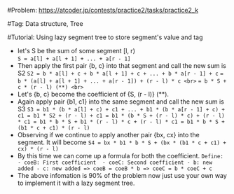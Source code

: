 #Problem:
https://atcoder.jp/contests/practice2/tasks/practice2_k

#Tag:
Data structure, Tree

#Tutorial:
Using lazy segment tree to store segment's value and tag
  - let's S be the sum of some segment [l, r) <br>
        ```
            S = a[l] + a[l + 1] + ... + a[r - 1] 
        ```
  - Then apply the first pair {b, c} into that segment and call the new sum is S2
        ```
           S2 = b * a[l] + c + b * a[l + 1] + c + ... + b * a[r - 1] + c
        ```
        ```
              = b * (a[l] + a[l + 1] + ... + a[r - 1]) + (r - l) * c <br>
        ```
        ```
              = b * S + c * (r - l) (**) <br>
        ```
  - Let's {b, c} become the coefficient of {S, (r - l)} (**).
  - Again apply pair {b1, c1} into the same segment and call the new sum is S3
        ```
           S3 = b1 * (b * a[l] + c) + c1 + ... + b1 * (b * a[r - 1] + c) + c1
              = b1 * S2 + (r - l) + c1
              = b1 * (b * S + (r - l) * c) + (r - l) * c1
              = b1 * b * S + b1 * (r - l) * c + (r - l) * c1
              = b1 * b * S + (b1 * c + c1) * (r - l)
        ```
  - Observing if we continue to apply another pair {bx, cx} into the segment. It will become
        ```
           S4 = bx * b1 * b * S + (bx * (b1 * c + c1) + cx) * (r - l)
        ```
  - By this time we can come up a formula for both the coefficient.
        ```
           Define:
            - coeB: First coefficient 
            - coeC: Second coefficient
            - b: new added
            - c: new added
               => coeB = coeB * b
               => coeC = b * coeC + c
        ```
  - The above infomation is 90% of the problem now just use your own way to implement it with a lazy segment tree.
